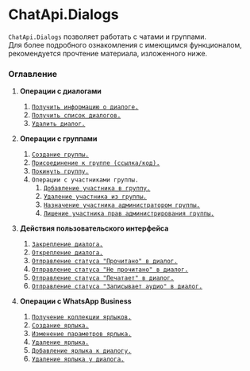 # ChatApi.Dialogs
`ChatApi.Dialogs` позволяет работать с чатами и группами. <br/>
Для более подробного ознакомления с имеющимся функционалом, рекомендуется прочтение материала, изложенного ниже.

### Оглавление

1.  **Операции с диалогами**
    1.  [`Получить информацию о диалоге.`](DialogOperations/GetDialog.md)
    2.  [`Получить список диалогов.`](DialogOperations/GetDialogs.md)
    3.  [`Удалить диалог.`](DialogOperations/RemoveDialog.md)

2.  **Операции с группами**
    1. [`Создание группы.`](GroupOperations/CreateGroup.md)
    2. [`Присоединение к группе (ссылка/код).`](GroupOperations/JoinGroup.md)
    3. [`Покинуть группу.`](GroupOperations/LeaveGroup.md)
    4. `Операции с участниками группы.`
        1. [`Добавление участника в группу.`](GroupOperations/ParticipantOperations/AddParticipant.md)
        2. [`Удаление участника из группы.`](GroupOperations/ParticipantOperations/RemoveParticipant.md)
        3. [`Назначение участника администратором группы.`](GroupOperations/ParticipantOperations/PromoteParticipant.md)
        4. [`Лишение участника прав администрирования группы.`](GroupOperations/ParticipantOperations/DemoteParticipant.md)

3.  **Действия пользовательского интерфейса**
    1.  [`Закрепление диалога.`](UIOperations/PinChat.md)
    2.  [`Открепление диалога.`](UIOperations/UnpinChat.md)
    3.  [`Отправление статуса "Прочитано" в диалог.`](UIOperations/ReadChat.md)
    4.  [`Отправление статуса "Не прочитано" в диалог.`](UIOperations/UnReadChat.md)
    5.  [`Отправление статуса "Печатает" в диалог.`](UIOperations/SendTypingStatus.md)
    6.  [`Отправление статуса "Записывает аудио" в диалог.`](UIOperations/SendVoiceRecordingStatus.md)

4. **Операции с WhatsApp Business**
   1.  [`Получение коллекции ярлыков.`](WhatsAppBusinessOperations/GetLabels.md)
   2.  [`Создание ярлыка.`](WhatsAppBusinessOperations/CreateLabel.md)
   3.  [`Изменение параметров ярлыка.`](WhatsAppBusinessOperations/UpdateLabel.md)
   4.  [`Удаление ярлыка.`](WhatsAppBusinessOperations/RemoveLabel.md)
   5.  [`Добавление ярлыка к диалогу.`](WhatsAppBusinessOperations/LabeledChat.md)
   6.  [`Удаление ярлыка у диалога.`](WhatsAppBusinessOperations/UnlabeledChat.md)
